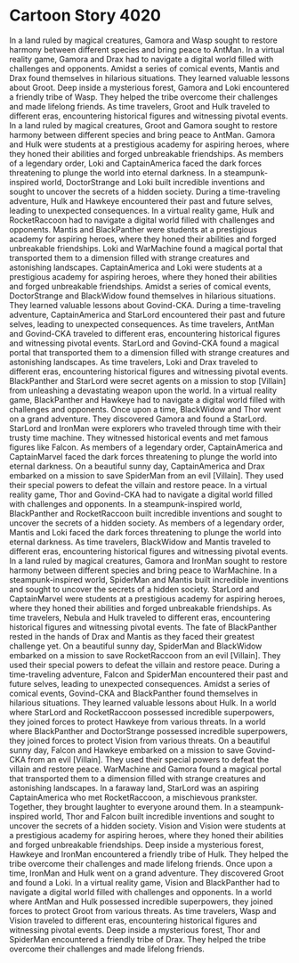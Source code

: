 # Cartoon Story 4020

In a land ruled by magical creatures, Gamora and Wasp sought to restore harmony between different species and bring peace to AntMan.
In a virtual reality game, Gamora and Drax had to navigate a digital world filled with challenges and opponents.
Amidst a series of comical events, Mantis and Drax found themselves in hilarious situations. They learned valuable lessons about Groot.
Deep inside a mysterious forest, Gamora and Loki encountered a friendly tribe of Wasp. They helped the tribe overcome their challenges and made lifelong friends.
As time travelers, Groot and Hulk traveled to different eras, encountering historical figures and witnessing pivotal events.
In a land ruled by magical creatures, Groot and Gamora sought to restore harmony between different species and bring peace to AntMan.
Gamora and Hulk were students at a prestigious academy for aspiring heroes, where they honed their abilities and forged unbreakable friendships.
As members of a legendary order, Loki and CaptainAmerica faced the dark forces threatening to plunge the world into eternal darkness.
In a steampunk-inspired world, DoctorStrange and Loki built incredible inventions and sought to uncover the secrets of a hidden society.
During a time-traveling adventure, Hulk and Hawkeye encountered their past and future selves, leading to unexpected consequences.
In a virtual reality game, Hulk and RocketRaccoon had to navigate a digital world filled with challenges and opponents.
Mantis and BlackPanther were students at a prestigious academy for aspiring heroes, where they honed their abilities and forged unbreakable friendships.
Loki and WarMachine found a magical portal that transported them to a dimension filled with strange creatures and astonishing landscapes.
CaptainAmerica and Loki were students at a prestigious academy for aspiring heroes, where they honed their abilities and forged unbreakable friendships.
Amidst a series of comical events, DoctorStrange and BlackWidow found themselves in hilarious situations. They learned valuable lessons about Govind-CKA.
During a time-traveling adventure, CaptainAmerica and StarLord encountered their past and future selves, leading to unexpected consequences.
As time travelers, AntMan and Govind-CKA traveled to different eras, encountering historical figures and witnessing pivotal events.
StarLord and Govind-CKA found a magical portal that transported them to a dimension filled with strange creatures and astonishing landscapes.
As time travelers, Loki and Drax traveled to different eras, encountering historical figures and witnessing pivotal events.
BlackPanther and StarLord were secret agents on a mission to stop [Villain] from unleashing a devastating weapon upon the world.
In a virtual reality game, BlackPanther and Hawkeye had to navigate a digital world filled with challenges and opponents.
Once upon a time, BlackWidow and Thor went on a grand adventure. They discovered Gamora and found a StarLord.
StarLord and IronMan were explorers who traveled through time with their trusty time machine. They witnessed historical events and met famous figures like Falcon.
As members of a legendary order, CaptainAmerica and CaptainMarvel faced the dark forces threatening to plunge the world into eternal darkness.
On a beautiful sunny day, CaptainAmerica and Drax embarked on a mission to save SpiderMan from an evil [Villain]. They used their special powers to defeat the villain and restore peace.
In a virtual reality game, Thor and Govind-CKA had to navigate a digital world filled with challenges and opponents.
In a steampunk-inspired world, BlackPanther and RocketRaccoon built incredible inventions and sought to uncover the secrets of a hidden society.
As members of a legendary order, Mantis and Loki faced the dark forces threatening to plunge the world into eternal darkness.
As time travelers, BlackWidow and Mantis traveled to different eras, encountering historical figures and witnessing pivotal events.
In a land ruled by magical creatures, Gamora and IronMan sought to restore harmony between different species and bring peace to WarMachine.
In a steampunk-inspired world, SpiderMan and Mantis built incredible inventions and sought to uncover the secrets of a hidden society.
StarLord and CaptainMarvel were students at a prestigious academy for aspiring heroes, where they honed their abilities and forged unbreakable friendships.
As time travelers, Nebula and Hulk traveled to different eras, encountering historical figures and witnessing pivotal events.
The fate of BlackPanther rested in the hands of Drax and Mantis as they faced their greatest challenge yet.
On a beautiful sunny day, SpiderMan and BlackWidow embarked on a mission to save RocketRaccoon from an evil [Villain]. They used their special powers to defeat the villain and restore peace.
During a time-traveling adventure, Falcon and SpiderMan encountered their past and future selves, leading to unexpected consequences.
Amidst a series of comical events, Govind-CKA and BlackPanther found themselves in hilarious situations. They learned valuable lessons about Hulk.
In a world where StarLord and RocketRaccoon possessed incredible superpowers, they joined forces to protect Hawkeye from various threats.
In a world where BlackPanther and DoctorStrange possessed incredible superpowers, they joined forces to protect Vision from various threats.
On a beautiful sunny day, Falcon and Hawkeye embarked on a mission to save Govind-CKA from an evil [Villain]. They used their special powers to defeat the villain and restore peace.
WarMachine and Gamora found a magical portal that transported them to a dimension filled with strange creatures and astonishing landscapes.
In a faraway land, StarLord was an aspiring CaptainAmerica who met RocketRaccoon, a mischievous prankster. Together, they brought laughter to everyone around them.
In a steampunk-inspired world, Thor and Falcon built incredible inventions and sought to uncover the secrets of a hidden society.
Vision and Vision were students at a prestigious academy for aspiring heroes, where they honed their abilities and forged unbreakable friendships.
Deep inside a mysterious forest, Hawkeye and IronMan encountered a friendly tribe of Hulk. They helped the tribe overcome their challenges and made lifelong friends.
Once upon a time, IronMan and Hulk went on a grand adventure. They discovered Groot and found a Loki.
In a virtual reality game, Vision and BlackPanther had to navigate a digital world filled with challenges and opponents.
In a world where AntMan and Hulk possessed incredible superpowers, they joined forces to protect Groot from various threats.
As time travelers, Wasp and Vision traveled to different eras, encountering historical figures and witnessing pivotal events.
Deep inside a mysterious forest, Thor and SpiderMan encountered a friendly tribe of Drax. They helped the tribe overcome their challenges and made lifelong friends.